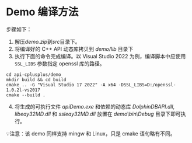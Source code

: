 # Demo 编译方法

步骤如下：

1. 解压*demo.zip*到*src*目录下。
2. 将编译好的 C++ API 动态库拷贝到 *demo/lib* 目录下
3. 执行下面的命令完成编译。以 Visual Studio 2022 为例，编译脚本中应使用 `SSL_LIBS` 参数指定 openssl 库的路径。
```
cd api-cplusplus/demo
mkdir build && cd build
cmake .. -G "Visual Studio 17 2022" -A x64 -DSSL_LIBS=D:/openssl-1.0.2l-vs2017
cmake --build .
```
4. 将生成的可执行文件 *apiDemo.exe* 和依赖的动态库 *DolphinDBAPI.dll*, *libeay32MD.dll* 和 *ssleay32MD.dll* 放置在 *demo\bin\Debug* 目录下即可执行。

💡注意：该 demo 同样支持 mingw 和 Linux，只是 cmake 语句略有不同。
